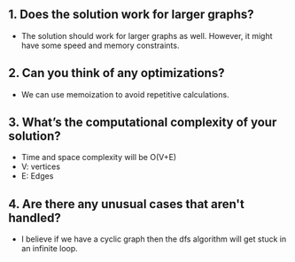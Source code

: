 ## 1. Does the solution work for larger graphs? 
   - The solution should work for larger graphs as well. However, it might have some speed and memory constraints.  

## 2. Can you think of any optimizations? 
   - We can use memoization to avoid repetitive calculations. 

## 3. What’s the computational complexity of your solution? 
   - Time and space complexity will be O(V+E) 
   - V: vertices
   - E: Edges

## 4. Are there any unusual cases that aren't handled? 
   - I believe if we have a cyclic graph then the dfs algorithm will get stuck in an infinite loop.

